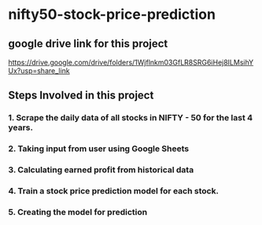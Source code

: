 # nifty50-stock-price-prediction

## google drive link for this project
https://drive.google.com/drive/folders/1Wjflnkm03GfLR8SRG6iHej8ILMsihYUx?usp=share_link
## Steps Involved in this project

### 1. Scrape the daily data of all stocks in NIFTY - 50 for the last 4 years.
### 2. Taking input from user using Google Sheets
### 3. Calculating earned profit from historical data
### 4. Train a stock price prediction model for each stock.
### 5. Creating the model for prediction
